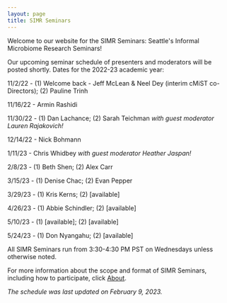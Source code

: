 ```yaml
---
layout: page
title: SIMR Seminars
---
```


Welcome to our website for the SIMR Seminars: Seattle's Informal Microbiome Research Seminars!

Our upcoming seminar schedule of presenters and moderators will be posted shortly. Dates for the 2022-23 academic year:

11/2/22 - (1) Welcome back - Jeff McLean & Neel Dey (interim cMiST co-Directors); (2) Pauline Trinh 

11/16/22 - Armin Rashidi

11/30/22 - (1) Dan Lachance; (2) Sarah Teichman 
*with guest moderator Lauren Rajakovich!*

12/14/22 - Nick Bohmann

1/11/23 - Chris Whidbey
*with guest moderator Heather Jaspan!*

2/8/23 - (1) Beth Shen; (2) Alex Carr

3/15/23 - (1) Denise Chac; (2) Evan Pepper

3/29/23 - (1) Kris Kerns; (2) [available]

4/26/23 - (1) Abbie Schindler; (2) [available]

5/10/23 - (1) [available]; (2) [available]

5/24/23 - (1) Don Nyangahu; (2) [available]

All SIMR Seminars run from 3:30-4:30 PM PST on Wednesdays unless otherwise noted.

For more information about the scope and format of SIMR Seminars, including how to participate, click [About](https://simr-seminars.github.io/about/).

*The schedule was last updated on February 9, 2023.*
